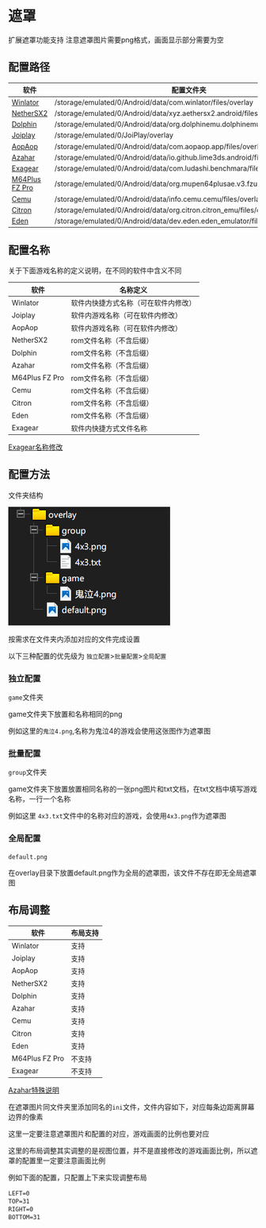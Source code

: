# 遮罩

扩展遮罩功能支持
注意遮罩图片需要png格式，画面显示部分需要为空

## 配置路径

| 软件                        | 配置文件夹                                                                           |
|---------------------------|---------------------------------------------------------------------------------|
| [Winlator](Winlator.md)   | /storage/emulated/0/Android/data/com.winlator/files/overlay                     |
| [NetherSX2](NetherSX2.md) | /storage/emulated/0/Android/data/xyz.aethersx2.android/files/overlay            |
| [Dolphin](Dolphin.md)     | /storage/emulated/0/Android/data/org.dolphinemu.dolphinemu/files/overlay        |
| [Joiplay](JoiPlay.md)     | /storage/emulated/0/JoiPlay/overlay                                             |
| [AopAop](AopAop.md)       | /storage/emulated/0/Android/data/com.aopaop.app/files/overlay                   |
| [Azahar](Azahar.md)       | /storage/emulated/0/Android/data/io.github.lime3ds.android/files/overlay        |
| [Exagear](Exagear.md)     | /storage/emulated/0/Android/data/com.ludashi.benchmara/files/overlay            |
| [M64Plus FZ Pro](M64.md)  | /storage/emulated/0/Android/data/org.mupen64plusae.v3.fzurita.pro/files/overlay |
| [Cemu](Cemu.md)           | /storage/emulated/0/Android/data/info.cemu.cemu/files/overlay                   |
| [Citron](Citron.md)       | /storage/emulated/0/Android/data/org.citron.citron_emu/files/overlay            |
| [Eden](Eden.md)           | /storage/emulated/0/Android/data/dev.eden.eden_emulator/files/overlay           |

## 配置名称

关于下面游戏名称的定义说明，在不同的软件中含义不同

| 软件             | 名称定义               |
|----------------|--------------------|
| Winlator       | 软件内快捷方式名称（可在软件内修改） |
| Joiplay        | 软件内游戏名称（可在软件内修改）   |
| AopAop         | 软件内游戏名称（可在软件内修改）   |
| NetherSX2      | rom文件名称（不含后缀）      |
| Dolphin        | rom文件名称（不含后缀）      |
| Azahar         | rom文件名称（不含后缀）      |
| M64Plus FZ Pro | rom文件名称（不含后缀）      |
| Cemu           | rom文件名称（不含后缀）      |
| Citron         | rom文件名称（不含后缀）      |
| Eden           | rom文件名称（不含后缀）      |
| Exagear        | 软件内快捷方式文件名称        |

[Exagear名称修改](Exagear.md#exagear名称修改)

## 配置方法

文件夹结构

![文件树](image/tree.png)

按需求在文件夹内添加对应的文件完成设置

以下三种配置的优先级为 `独立配置`>`批量配置`>`全局配置`

### 独立配置

`game`文件夹

game文件夹下放置和名称相同的png

例如这里的`鬼泣4.png`,名称为鬼泣4的游戏会使用这张图作为遮罩图

### 批量配置

`group`文件夹

game文件夹下放置放置相同名称的一张png图片和txt文档，在txt文档中填写游戏名称，一行一个名称

例如这里 `4x3.txt`文件中的名称对应的游戏，会使用`4x3.png`作为遮罩图

### 全局配置

`default.png`

在overlay目录下放置default.png作为全局的遮罩图，该文件不存在即无全局遮罩图

## 布局调整

| 软件             | 布局支持 |
|----------------|------|
| Winlator       | 支持   |
| Joiplay        | 支持   |
| AopAop         | 支持   |
| NetherSX2      | 支持   |
| Dolphin        | 支持   |
| Azahar         | 支持   |
| Cemu           | 支持   |
| Citron         | 支持   |
| Eden           | 支持   |
| M64Plus FZ Pro | 不支持  |
| Exagear        | 不支持  |

[Azahar特殊说明](Azahar.md#azahar的特殊说明)

在遮罩图片同文件夹里添加同名的`ini`文件，文件内容如下，对应每条边距离屏幕边界的像素

这里一定要注意遮罩图片和配置的对应，游戏画面的比例也要对应

这里的布局调整其实调整的是视图位置，并不是直接修改的游戏画面比例，所以遮罩的配置里一定要注意画面比例

例如下面的配置，只配置上下来实现调整布局

```properties
LEFT=0
TOP=31
RIGHT=0
BOTTOM=31
```

